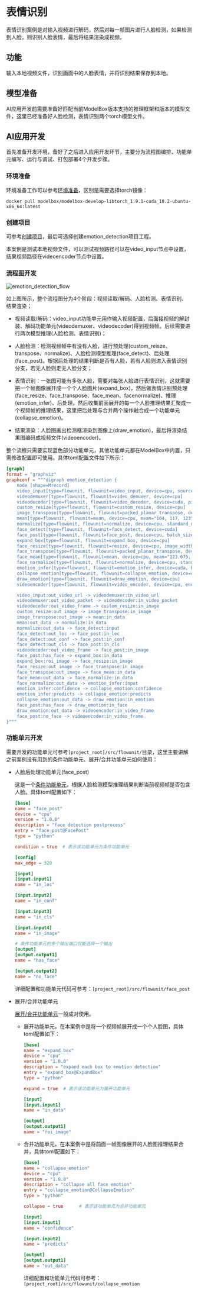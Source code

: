 # 表情识别

表情识别案例是对输入视频进行解码，然后对每一帧图片进行人脸检测，如果检测到人脸，则识别人脸表情，最后将结果渲染成视频。

## 功能

输入本地视频文件，识别画面中的人脸表情，并将识别结果保存到本地。

## 模型准备

AI应用开发前需要准备好匹配当前ModelBox版本支持的推理框架和版本的模型文件，这里已经准备好人脸检测，表情识别两个torch模型文件。

## AI应用开发

首先准备开发环境，备好了之后进入应用开发环节，主要分为流程图编排、功能单元编写、运行与调试、打包部署4个开发步骤。

### 环境准备

环境准备工作可以参考[环境准备](./hello-world.md###环境准备)，区别是需要选择torch镜像：

```shell
docker pull modelbox/modelbox-develop-libtorch_1.9.1-cuda_10.2-ubuntu-x86_64:latest
```

### 创建项目

可参考[创建项目](./hello-world.md#项目创建与运行)，最后可选择创建emotion_detection项目工程。

本案例是测试本地视频文件，可以测试视频路径可以在video_input节点中设置，结果视频路径在videoencoder节点中设置。

### 流程图开发

![emotion_detection_flow](../assets/images/figure/first-app/emotion_detection_flow.png)

如上图所示，整个流程图分为4个阶段：视频读取/解码、人脸检测、表情识别、结果渲染；

- 视频读取/解码：video_input功能单元用作输入视频配置，后面接视频的解封装、解码功能单元(videodemuxer、videodecoder)得到视频帧。后续需要进行两次模型推理(人脸检测、表情识别)；

- 人脸检测：检测视频帧中有没有人脸，进行预处理(custom_reisze、transpose、normalize)、人脸检测模型推理(face_detect)、后处理(face_post)。根据后处理的结果判断是否有人脸，若有人脸则进入表情识别分支，若无人脸则走无人脸分支；

- 表情识别：一张图可能有多张人脸，需要对每张人脸进行表情识别，这就需要把一个帧图像展开成一个个人脸图片(expand_box)，然后做表情识别预处理(face_resize、face_transpose、face_mean、facenormalize)、推理(emotion_infer)、后处理。然后收集前面展开的每一个人脸推理结果汇聚成一个视频帧的推理结果，这里把后处理与合并两个操作融合成一个功能单元(collapse_emotion)。

- 结果渲染：人脸图画出检测框渲染到图像上(draw_emotion)，最后将渲染结果图编码成视频文件(videoencoder)。

整个流程只需要实现蓝色部分功能单元，其他功能单元都在ModelBox中内置，只需修改配置即可使用。具体toml配置文件如下所示：

```toml
[graph]
format = "graphviz"
graphconf = """digraph emotion_detection {
    node [shape=Mrecord]
    video_input[type=flowunit, flowunit=video_input, device=cpu, source_url="/opt/modelbox/demo/video/emotion_test_video.mp4"]
    videodemuxer[type=flowunit, flowunit=video_demuxer, device=cpu]
    videodecoder[type=flowunit, flowunit=video_decoder, device=cuda, pix_fmt=bgr]
    custom_resize[type=flowunit, flowunit=custom_resize, device=cpu]
    image_transpose[type=flowunit, flowunit=packed_planar_transpose, device=cpu]
    mean[type=flowunit, flowunit=mean, device=cpu, mean="104, 117, 123"]
    normalize[type=flowunit, flowunit=normalize, device=cpu, standard_deviation_inverse="1, 1, 1"]
    face_detect[type=flowunit, flowunit=face_detect, device=cuda]
    face_post[type=flowunit, flowunit=face_post, device=cpu, batch_size=1]
    expand_box[type=flowunit, flowunit=expand_box, device=cpu]
    face_resize[type=flowunit, flowunit=resize, device=cpu, image_width=224, image_height=224]
    face_transpose[type=flowunit, flowunit=packed_planar_transpose, device=cpu]
    face_mean[type=flowunit, flowunit=mean, device=cpu, mean="123.675, 116.28, 103.53"]
    face_normalize[type=flowunit, flowunit=normalize, device=cpu, standard_deviation_inverse="0.0171247538316637, 0.0175070028011204, 0.0174291938997821"]
    emotion_infer[type=flowunit, flowunit=emotion_infer, device=cuda, batch_size=1]
    collapse_emotion[type=flowunit, flowunit=collapse_emotion, device=cpu]
    draw_emotion[type=flowunit, flowunit=draw_emotion, device=cpu]
    videoencoder[type=flowunit, flowunit=video_encoder, device=cpu, encoder=mpeg4, format=mp4, default_dest_url="/tmp/emotion_detection_result.mp4"]

    video_input:out_video_url -> videodemuxer:in_video_url
    videodemuxer:out_video_packet -> videodecoder:in_video_packet
    videodecoder:out_video_frame -> custom_resize:in_image
    custom_resize:out_image -> image_transpose:in_image
    image_transpose:out_image -> mean:in_data
    mean:out_data -> normalize:in_data
    normalize:out_data -> face_detect:input
    face_detect:out_loc -> face_post:in_loc
    face_detect:out_conf -> face_post:in_conf
    face_detect:out_cls -> face_post:in_cls
    videodecoder:out_video_frame -> face_post:in_image
    face_post:has_face -> expand_box:in_data
    expand_box:roi_image -> face_resize:in_image
    face_resize:out_image -> face_transpose:in_image
    face_transpose:out_image -> face_mean:in_data
    face_mean:out_data -> face_normalize:in_data
    face_normalize:out_data -> emotion_infer:input
    emotion_infer:confidence -> collapse_emotion:confidence
    emotion_infer:predicts -> collapse_emotion:predicts
    collapse_emotion:out_data -> draw_emotion:in_emotion
    face_post:has_face -> draw_emotion:in_face
    draw_emotion:out_data -> videoencoder:in_video_frame
    face_post:no_face -> videoencoder:in_video_frame
}"""
```

### 功能单元开发

需要开发的功能单元可参考`[project_root]/src/flowunit/`目录，这里主要讲解之前案例没有用到的条件功能单元、展开/合并功能单元如何使用：

- 人脸后处理功能单元(face_post)

  这是一个[条件功能单元](../basic-conception/flowunit.md#功能单元类型)，根据人脸检测模型推理结果判断当前视频帧是否包含人脸。具体toml配置如下：

  ```toml
  [base]
  name = "face_post"
  device = "cpu"
  version = "1.0.0"
  description = "face detection postprocess"
  entry = "face_post@FacePost"
  type = "python"
  
  condition = true  # 表示该功能单元为条件功能单元
  
  [config]
  max_edge = 320
  
  [input]
  [input.input1]
  name = "in_loc"
  
  [input.input2]
  name = "in_conf"
  
  [input.input3]
  name = "in_cls"
  
  [input.input4]
  name = "in_image"
  
  # 条件功能单元的多个输出端口仅能选择一个输出
  [output]          
  [output.output1]
  name = "has_face"
  
  [output.output2]
  name = "no_face"
  ```

  详细配置和功能单元代码可参考：`[project_root]/src/flowunit/face_post`

- 展开/合并功能单元

  [展开/合并功能单元](../basic-conception/flowunit.md#功能单元类型)一般成对使用。

  - 展开功能单元，在本案例中是将一个视频帧展开成一个个人脸图，具体toml配置如下：

    ```toml
    [base]
    name = "expand_box"
    device = "cpu"
    version = "1.0.0"
    description = "expand each box to emotion detection"
    entry = "expand_box@ExpandBox"
    type = "python"
    
    expand = true  # 表示该功能单元为展开功能单元
    
    [input]
    [input.input1]
    name = "in_data"
    
    [output]
    [output.output1]
    name = "roi_image"
    ```

  - 合并功能单元，在本案例中是将前面一帧图像展开的人脸图推理结果合并，具体toml配置如下：

    ```toml
    [base]
    name = "collapse_emotion"
    device = "cpu"
    version = "1.0.0"
    description = "collapse all face emotion"
    entry = "collapse_emotion@CollapseEmotion"
    type = "python"

    collapse = true      # 表示该功能单元为合并功能单元

    [input]
    [input.input1]
    name = "confidence"

    [input.input2]
    name = "predicts"

    [output]
    [output.output1]
    name = "out_data"
    ```

    详细配置和功能单元代码可参考：`[project_root]/src/flowunit/collapse_emotion`
